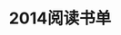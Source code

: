 ---
layout: book
title: 2014阅读书单
category: book
keywords: 阅读,书单,2014
books: 
    - title: Web前端黑客技术揭秘
      status: 未读
      author: 钟晨鸣/徐少培
      publisher: 电子工业出版社
      language: 中文
      link: http://book.douban.com/subject/20451827/
      cover: http://img3.douban.com/lpic/s24562945.jpg
      description:
    - title: The Little Redis Book
      status: 在读
      author: Karl Seguin
      publisher: Github
      language: English
      link: https://github.com/karlseguin/the-little-redis-book
      cover: https://raw.githubusercontent.com/karlseguin/the-little-redis-book/master/en/title.png
      description:
    - title: 打造Facebook
      status: 在读
      author: 王淮/祝文让
      publisher: 印刷工业出版社
      language: 中文
      link: http://book.douban.com/subject/20471120/
      cover: http://img3.douban.com/lpic/s24581301.jpg
      description: 
---